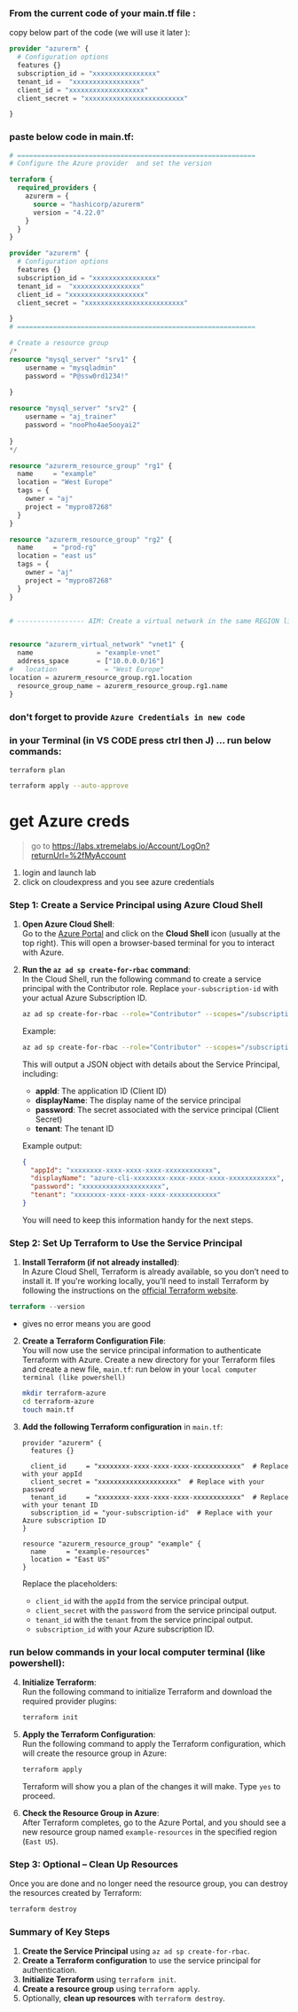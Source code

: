 ### From the current code of your main.tf file :
copy below part of the code (we will use it later ):
```tf
provider "azurerm" {
  # Configuration options
  features {}
  subscription_id = "xxxxxxxxxxxxxxxx"
  tenant_id =  "xxxxxxxxxxxxxxxxx"
  client_id = "xxxxxxxxxxxxxxxxxxx"
  client_secret = "xxxxxxxxxxxxxxxxxxxxxxxxx"

}
```

### paste below code in main.tf:
```tf
# ============================================================
# Configure the Azure provider  and set the version

terraform {
  required_providers {
    azurerm = {
      source = "hashicorp/azurerm"
      version = "4.22.0"
    }
  }
}

provider "azurerm" {
  # Configuration options
  features {}
  subscription_id = "xxxxxxxxxxxxxxxx"
  tenant_id =  "xxxxxxxxxxxxxxxxx"
  client_id = "xxxxxxxxxxxxxxxxxxx"
  client_secret = "xxxxxxxxxxxxxxxxxxxxxxxxx"

}
# ============================================================

# Create a resource group
/*
resource "mysql_server" "srv1" {
    username = "mysqladmin"
    password = "P@ssw0rd1234!"
  
}

resource "mysql_server" "srv2" {
    username = "aj_trainer"
    password = "nooPho4ae5ooyai2"
  
}
*/

resource "azurerm_resource_group" "rg1" {
  name     = "example"
  location = "West Europe"
  tags = {
    owner = "aj"
    project = "mypro87268"
  }
}

resource "azurerm_resource_group" "rg2" {
  name     = "prod-rg"
  location = "east us"
  tags = {
    owner = "aj"
    project = "mypro87268"
  }
}


# ----------------- AIM: Create a virtual network in the same REGION like above  -----------------


resource "azurerm_virtual_network" "vnet1" {
  name                = "example-vnet"
  address_space       = ["10.0.0.0/16"]
#   location            = "West Europe"
location = azurerm_resource_group.rg1.location
  resource_group_name = azurerm_resource_group.rg1.name
}

```

### don't forget to provide `Azure Credentials in new code`

### in your Terminal (in VS CODE press ctrl then J) ... run below commands:
```
terraform plan 
```

```sh
terraform apply --auto-approve
```

# get Azure creds
> go to https://labs.xtremelabs.io/Account/LogOn?returnUrl=%2fMyAccount
1. login and launch lab
2. click on cloudexpress and you see azure credentials
### Step 1: Create a Service Principal using Azure Cloud Shell

1. **Open Azure Cloud Shell**:  
   Go to the [Azure Portal](https://portal.azure.com) and click on the **Cloud Shell** icon (usually at the top right). This will open a browser-based terminal for you to interact with Azure.

2. **Run the `az ad sp create-for-rbac` command**:  
   In the Cloud Shell, run the following command to create a service principal with the Contributor role. Replace `your-subscription-id` with your actual Azure Subscription ID.
   ```bash
   az ad sp create-for-rbac --role="Contributor" --scopes="/subscriptions/your-subscription-id"
   ```
   Example:
   ```bash
   az ad sp create-for-rbac --role="Contributor" --scopes="/subscriptions/12345678-1234-1234-1234-123456789abc"
   ```

   This will output a JSON object with details about the Service Principal, including:

   - **appId**: The application ID (Client ID)
   - **displayName**: The display name of the service principal
   - **password**: The secret associated with the service principal (Client Secret)
   - **tenant**: The tenant ID

   Example output:
   ```json
   {
     "appId": "xxxxxxxx-xxxx-xxxx-xxxx-xxxxxxxxxxxx",
     "displayName": "azure-cli-xxxxxxxx-xxxx-xxxx-xxxx-xxxxxxxxxxxx",
     "password": "xxxxxxxxxxxxxxxxxxxx",
     "tenant": "xxxxxxxx-xxxx-xxxx-xxxx-xxxxxxxxxxxx"
   }
   ```

   You will need to keep this information handy for the next steps.

### Step 2: Set Up Terraform to Use the Service Principal

1. **Install Terraform (if not already installed)**:  
   In Azure Cloud Shell, Terraform is already available, so you don’t need to install it. If you're working locally, you’ll need to install Terraform by following the instructions on the [official Terraform website](https://learn.hashicorp.com/tutorials/terraform/install-cli).
```tf
terraform --version
```
- gives no error means you are good
2. **Create a Terraform Configuration File**:  
   You will now use the service principal information to authenticate Terraform with Azure. Create a new directory for your Terraform files and create a new file, `main.tf`:
run below in your `local computer terminal (like powershell)`
   ```bash
   mkdir terraform-azure
   cd terraform-azure
   touch main.tf
   ```

3. **Add the following Terraform configuration** in `main.tf`:

   ```hcl
   provider "azurerm" {
     features {}

     client_id     = "xxxxxxxx-xxxx-xxxx-xxxx-xxxxxxxxxxxx"  # Replace with your appId
     client_secret = "xxxxxxxxxxxxxxxxxxxx"  # Replace with your password
     tenant_id     = "xxxxxxxx-xxxx-xxxx-xxxx-xxxxxxxxxxxx"  # Replace with your tenant ID
     subscription_id = "your-subscription-id"  # Replace with your Azure subscription ID
   }

   resource "azurerm_resource_group" "example" {
     name     = "example-resources"
     location = "East US"
   }
   ```

   Replace the placeholders:
   - `client_id` with the `appId` from the service principal output.
   - `client_secret` with the `password` from the service principal output.
   - `tenant_id` with the `tenant` from the service principal output.
   - `subscription_id` with your Azure subscription ID.

### run below commands in your local computer terminal (like powershell):
4. **Initialize Terraform**:  
   Run the following command to initialize Terraform and download the required provider plugins:

   ```bash
   terraform init
   ```

5. **Apply the Terraform Configuration**:  
   Run the following command to apply the Terraform configuration, which will create the resource group in Azure:

   ```bash
   terraform apply
   ```

   Terraform will show you a plan of the changes it will make. Type `yes` to proceed.

6. **Check the Resource Group in Azure**:  
   After Terraform completes, go to the Azure Portal, and you should see a new resource group named `example-resources` in the specified region (`East US`).

### Step 3: Optional – Clean Up Resources

Once you are done and no longer need the resource group, you can destroy the resources created by Terraform:

```bash
terraform destroy
```

### Summary of Key Steps

1. **Create the Service Principal** using `az ad sp create-for-rbac`.
2. **Create a Terraform configuration** to use the service principal for authentication.
3. **Initialize Terraform** using `terraform init`.
4. **Create a resource group** using `terraform apply`.
5. Optionally, **clean up resources** with `terraform destroy`.
